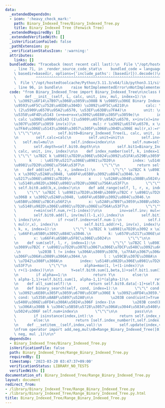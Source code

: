 ```yaml
---
data:
  _extendedDependsOn:
  - icon: ':heavy_check_mark:'
    path: Binary_Indexed_Tree/Binary_Indexed_Tree.py
    title: Binary Indexed Tree (Fenwick Tree)
  _extendedRequiredBy: []
  _extendedVerifiedWith: []
  _isVerificationFailed: false
  _pathExtension: py
  _verificationStatusIcon: ':warning:'
  attributes:
    links: []
  bundledCode: "Traceback (most recent call last):\n  File \"/opt/hostedtoolcache/Python/3.11.3/x64/lib/python3.11/site-packages/onlinejudge_verify/documentation/build.py\"\
    , line 71, in _render_source_code_stat\n    bundled_code = language.bundle(stat.path,\
    \ basedir=basedir, options={'include_paths': [basedir]}).decode()\n          \
    \         ^^^^^^^^^^^^^^^^^^^^^^^^^^^^^^^^^^^^^^^^^^^^^^^^^^^^^^^^^^^^^^^^^^^^^^^^^^^^^^^^^\n\
    \  File \"/opt/hostedtoolcache/Python/3.11.3/x64/lib/python3.11/site-packages/onlinejudge_verify/languages/python.py\"\
    , line 96, in bundle\n    raise NotImplementedError\nNotImplementedError\n"
  code: "from Binary_Indexed_Tree import Binary_Indexed_Tree\n\nclass Range_Binary_Indexed_Tree():\n\
    \    def __init__(self, L, calc, unit, inv, mul, index=1):\n        \"\"\" calc\
    \ \u3092\u6F14\u7B97\u3068\u3059\u308B N \u9805\u306E Binary Indexed Tree (\u533A\
    \u9593\u4F5C\u7528\u4ED8\u304D) \u3092\u4F5C\u6210\n        calc: \u6F14\u7B97\
    \ (2\u5909\u6570\u95A2\u6570, \u53EF\u63DB\u7FA4)\n        unit: \u7FA4 calc \u306E\
    \u5358\u4F4D\u5143 (x+e=e+x=x\u3092\u6E80\u305F\u3059e)\n        inv : \u7FA4\
    \ calc \u306E\u9006\u5143 (1\u5909\u6570\u95A2\u6570, x+inv(x)=inv(x)+x=e \u3092\
    \u307F\u305F\u3059 inv(x))\n        mul: r \u3092\u6574\u6570, x \u3092\u53EF\u63DB\
    \u7FA4\u306E\u5143\u3068\u3057\u305F\u3068\u304D\u306E mul(r,x):=r*x\n       \
    \ \"\"\"\n\n        self.bit0=Binary_Indexed_Tree(L, calc, unit, inv, index)\n\
    \n        self.calc=calc\n        self.unit=unit\n        self.inv=inv\n     \
    \   self.mul=mul\n        self.index=index\n\n        self.num=self.bit0.num\n\
    \        self.depth=self.bit0.depth\n\n        self.bit1=Binary_Indexed_Tree([unit]*self.num,\
    \ calc, unit, inv, index)\n\n    def index_number(self, k, index=1):\n       \
    \ \"\"\" \u7B2C k \u8981\u7D20\u306E\u5024\u3092\u51FA\u529B\u3059\u308B.\n  \
    \      k    : \u6570\u5217\u306E\u8981\u7D20\n        index: \u5148\u982D\u306E\
    \u8981\u7D20\u306E\u756A\u53F7\n        \"\"\"\n        return self.sum(k,k,index)\n\
    \n    def add(self, k, x, index=1):\n        \"\"\" \u7B2C k \u8981\u7D20\u306B\
    \ x \u3092\u52A0\u3048, \u66F4\u65B0\u3092\u884C\u3046.\n        k    : \u6570\
    \u5217\u306E\u8981\u7D20\n        x    : \u52A0\u3048\u308B\u5024\n        index:\
    \ \u5148\u982D\u306E\u8981\u7D20\u306E\u756A\u53F7\n        \"\"\"\n\n       \
    \ self.bit0.add(k,x,index)\n\n    def add_range(self, l, r, x, index=1):\n   \
    \     \"\"\" \u7B2C l \u8981\u7D20\u304B\u3089\u7B2C r \u8981\u7D20\u5168\u3066\
    \u306B x \u3092\u52A0\u3048, \u66F4\u65B0\u3092\u884C\u3046.\n        l,r: \u66F4\
    \u65B0\u306E\u7BC4\u56F2\n        x: \u52A0\u7B97\u3059\u308B\u5024\n        index:\
    \ \u5148\u982D\u306E\u8981\u7D20\u306E\u756A\u53F7\n        \"\"\"\n        l=max(1,l+(1-index))\n\
    \        r=min(self.num,r+(1-index))\n\n        inv=self.inv; mul=self.mul\n\n\
    \        self.bit0.add(l, inv(mul(l-1,x)),index)\n        self.bit1.add(l, x,\
    \ index)\n\n        if r<self.index+self.num-1:\n            self.bit0.add(r+1,\
    \ mul(r,x), index)\n            self.bit1.add(r+1, inv(x), index)\n\n    def update(self,\
    \ k, x, index=1):\n        \"\"\" \u7B2C k \u8981\u7D20\u3092 x \u306B\u5909\u3048\
    , \u66F4\u65B0\u3092\u884C\u3046.\n        k: \u6570\u5217\u306E\u8981\u7D20\n\
    \        x: \u66F4\u65B0\u5F8C\u306E\u5024\n        \"\"\"\n\n        self.bit0.update(k,x,index)\n\
    \n    def sum(self, l, r, index=1):\n        \"\"\" \u7B2C l \u8981\u7D20\u304B\
    \u3089\u7B2C r \u8981\u7D20\u307E\u3067\u306E\u7DCF\u548C\u3092\u6C42\u3081\u308B\
    .\n        \u203B l != index \u306A\u3089\u3070, \u7FA4\u3067\u306A\u304F\u3066\
    \u306F\u306A\u3089\u306A\u3044.\n        l : \u59CB\u307E\u308A\n        r   :\
    \ \u7D42\u308F\u308A\n        index: \u5148\u982D\u306E\u8981\u7D20\u306E\u756A\
    \u53F7\n        \"\"\"\n        alpha=max(1, l+(1-index))\n        beta=min(self.num,\
    \ r+(1-index))\n\n        Y=self.bit0.sum(1,beta,1)+self.bit1.sum(1,beta,1)*beta\n\
    \n        if alpha==1:\n            return Y\n        else:\n            X=self.bit0.sum(1,\
    \ alpha-1,1)+self.bit1.sum(1, alpha-1,1)*(alpha-1)\n            return self.calc(self.inv(X),Y)\n\
    \n    def all_sum(self):\n        return self.bit0.data[-1]+self.bit1.data[-1]*self.num\n\
    \n    def binary_search(self, cond, index=1):\n        \"\"\" cond(B[1]+...+B[k])\
    \ \u3092\u6E80\u305F\u3059\u6700\u5C0F\u306E k \u3092\u8FD4\u3059.\n\n       \
    \ cond: \u5358\u8ABF\u5897\u52A0\n\n        \u203B cond(uint)=True \u306E\u5834\
    \u5408\u306E\u8FD4\u308A\u5024\u306F index-1\n        \u203B cond(B[1]+...+B[k])\
    \ \u306A\u308B k \u304C\u5B58\u5728\u3057\u306A\u3044\u5834\u5408\u306E\u8FD4\u308A\
    \u5024\u306F self.num+index\n        \"\"\"\n\n        pass\n\n    def __getitem__(self,index):\n\
    \        if isinstance(index,int):\n            return self.index_number(index,self.index)\n\
    \        else:\n            return [self.index_number(t,self.index) for t in index]\n\
    \n    def __setitem__(self,index,val):\n        self.update(index,val,self.index)\n\
    \nfrom operator import add,neg,mul\nB=Range_Binary_Indexed_Tree([0]*10, add, 0,\
    \ neg, mul ,1)\n\n"
  dependsOn:
  - Binary_Indexed_Tree/Binary_Indexed_Tree.py
  isVerificationFile: false
  path: Binary_Indexed_Tree/Range_Binary_Indexed_Tree.py
  requiredBy: []
  timestamp: '2023-03-20 03:47:37+09:00'
  verificationStatus: LIBRARY_NO_TESTS
  verifiedWith: []
documentation_of: Binary_Indexed_Tree/Range_Binary_Indexed_Tree.py
layout: document
redirect_from:
- /library/Binary_Indexed_Tree/Range_Binary_Indexed_Tree.py
- /library/Binary_Indexed_Tree/Range_Binary_Indexed_Tree.py.html
title: Binary_Indexed_Tree/Range_Binary_Indexed_Tree.py
---
```

